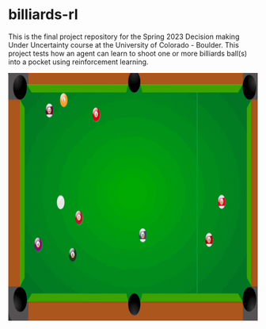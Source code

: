 # billiards-rl
This is the final project repository for the Spring 2023 Decision making Under Uncertainty course at the University of Colorado - Boulder. This project tests how an agent can learn to shoot one or more billiards ball(s) into a pocket using reinforcement learning.

<img src="assets/gifs/ql_example.gif" width="1000" height="500" />
